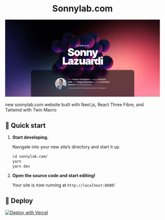 <h1 align="center">
  Sonnylab.com
</h1>

![ss](ss.png)

new sonnylab.com website built with Next.js, React Three Fibre, and Tailwind with Twin Macro

## 🚀 Quick start

1.  **Start developing.**

    Navigate into your new site’s directory and start it up.

    ```shell
    cd sonnylab.com/
    yarn
    yarn dev
    ```

1.  **Open the source code and start editing!**

    Your site is now running at `http://localhost:8080`!

## 💫 Deploy

[![Deploy with Vercel](https://vercel.com/button)](https://vercel.com/new/git/external?repository-url=https%3A%2F%2Fgithub.com%2Fsonnylazuardi%2Fsonnylab.com%2Ftree%2Fmaster)
